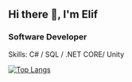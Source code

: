 ## Hi there 👋, I'm Elif

### Software Developer

Skills: C# / SQL / .NET CORE/ Unity
 

[![Top Langs](https://github-readme-stats.vercel.app/api/top-langs/?username=elifkuus)](https://github.com/anuraghazra/github-readme-stats)

